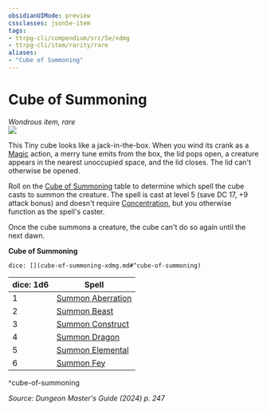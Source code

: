 ```yaml
---
obsidianUIMode: preview
cssclasses: json5e-item
tags:
- ttrpg-cli/compendium/src/5e/xdmg
- ttrpg-cli/item/rarity/rare
aliases: 
- "Cube of Summoning"
---
```

# Cube of Summoning
*Wondrous item, rare*  
![](2-Mechanics/CLI/items/img/cube-of-summoning.webp#right)


This Tiny cube looks like a jack-in-the-box. When you wind its crank as a [Magic](2-Mechanics/CLI/rules/actions.md#Magic) action, a merry tune emits from the box, the lid pops open, a creature appears in the nearest unoccupied space, and the lid closes. The lid can't otherwise be opened.

Roll on the [Cube of Summoning](2-Mechanics/CLI/items/cube-of-summoning-xdmg.md) table to determine which spell the cube casts to summon the creature. The spell is cast at level 5 (save DC 17, +9 attack bonus) and doesn't require [Concentration](2-Mechanics/CLI/rules/conditions.md#Concentration), but you otherwise function as the spell's caster.

Once the cube summons a creature, the cube can't do so again until the next dawn.

**Cube of Summoning**

`dice: [](cube-of-summoning-xdmg.md#^cube-of-summoning)`

| dice: 1d6 | Spell |
|-----------|-------|
| 1 | [Summon Aberration](2-Mechanics/CLI/spells/summon-aberration-xphb.md) |
| 2 | [Summon Beast](2-Mechanics/CLI/spells/summon-beast-xphb.md) |
| 3 | [Summon Construct](2-Mechanics/CLI/spells/summon-construct-xphb.md) |
| 4 | [Summon Dragon](2-Mechanics/CLI/spells/summon-dragon-xphb.md) |
| 5 | [Summon Elemental](2-Mechanics/CLI/spells/summon-elemental-xphb.md) |
| 6 | [Summon Fey](2-Mechanics/CLI/spells/summon-fey-xphb.md) |
^cube-of-summoning

*Source: Dungeon Master's Guide (2024) p. 247*